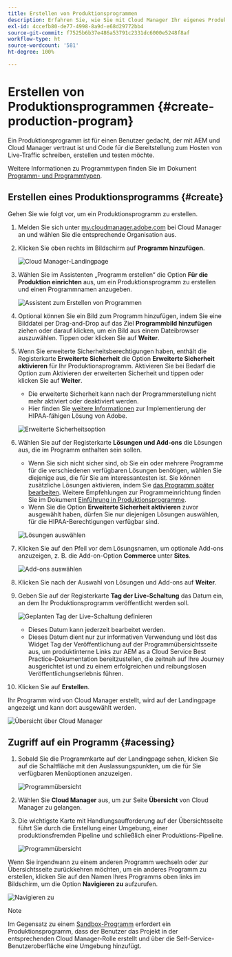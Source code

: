 ```yaml
---
title: Erstellen von Produktionsprogrammen
description: Erfahren Sie, wie Sie mit Cloud Manager Ihr eigenes Produktionsprogramm für das Hosten von Live-Traffic erstellen.
exl-id: 4ccefb80-de77-4998-8a9d-e68d29772bb4
source-git-commit: f7525b6b37e486a53791c2331dc6000e5248f8af
workflow-type: ht
source-wordcount: '581'
ht-degree: 100%

---
```



# Erstellen von Produktionsprogrammen {#create-production-program}

Ein Produktionsprogramm ist für einen Benutzer gedacht, der mit AEM und Cloud Manager vertraut ist und Code für die Bereitstellung zum Hosten von Live-Traffic schreiben, erstellen und testen möchte.

Weitere Informationen zu Programmtypen finden Sie im Dokument [Programm- und Programmtypen](program-types.md).

## Erstellen eines Produktionsprogramms {#create}

Gehen Sie wie folgt vor, um ein Produktionsprogramm zu erstellen.

1. Melden Sie sich unter [my.cloudmanager.adobe.com](https://my.cloudmanager.adobe.com/) bei Cloud Manager an und wählen Sie die entsprechende Organisation aus.

1. Klicken Sie oben rechts im Bildschirm auf **Programm hinzufügen**.

   ![Cloud Manager-Landingpage](assets/log-in.png)

1. Wählen Sie im Assistenten „Programm erstellen“ die Option **Für die Produktion einrichten** aus, um ein Produktionsprogramm zu erstellen und einen Programmnamen anzugeben.

   ![Assistent zum Erstellen von Programmen](assets/create-production-program.png)

1. Optional können Sie ein Bild zum Programm hinzufügen, indem Sie eine Bilddatei per Drag-and-Drop auf das Ziel **Programmbild hinzufügen** ziehen oder darauf klicken, um ein Bild aus einem Dateibrowser auszuwählen. Tippen oder klicken Sie auf **Weiter**.

1. Wenn Sie erweiterte Sicherheitsberechtigungen haben, enthält die Registerkarte **Erweiterte Sicherheit** die Option **Erweiterte Sicherheit aktivieren** für Ihr Produktionsprogramm. Aktivieren Sie bei Bedarf die Option zum Aktivieren der erweiterten Sicherheit und tippen oder klicken Sie auf **Weiter**.

   * Die erweiterte Sicherheit kann nach der Programmerstellung nicht mehr aktiviert oder deaktiviert werden.
   * Hier finden Sie [weitere Informationen](https://www.adobe.com/go/hipaa-ready) zur Implementierung der HIPAA-fähigen Lösung von Adobe.

   ![Erweiterte Sicherheitsoption](assets/create-production-program-enhanced.png)

1. Wählen Sie auf der Registerkarte **Lösungen und Add-ons** die Lösungen aus, die im Programm enthalten sein sollen.

   * Wenn Sie sich nicht sicher sind, ob Sie ein oder mehrere Programme für die verschiedenen verfügbaren Lösungen benötigen, wählen Sie diejenige aus, die für Sie am interessantesten ist. Sie können zusätzliche Lösungen aktivieren, indem Sie [das Programm später bearbeiten](/help/implementing/cloud-manager/getting-access-to-aem-in-cloud/editing-programs.md). Weitere Empfehlungen zur Programmeinrichtung finden Sie im Dokument [Einführung in Produktionsprogramme](/help/implementing/cloud-manager/getting-access-to-aem-in-cloud/introduction-production-programs.md).
   * Wenn Sie die Option **Erweiterte Sicherheit aktivieren** zuvor ausgewählt haben, dürfen Sie nur diejenigen Lösungen auswählen, für die HIPAA-Berechtigungen verfügbar sind.

   ![Lösungen auswählen](assets/setup-prod-select.png)

1. Klicken Sie auf den Pfeil vor dem Lösungsnamen, um optionale Add-ons anzuzeigen, z. B. die Add-on-Option **Commerce** unter **Sites**.

   ![Add-ons auswählen](assets/setup-prod-commerce.png)

1. Klicken Sie nach der Auswahl von Lösungen und Add-ons auf **Weiter**.

1. Geben Sie auf der Registerkarte **Tag der Live-Schaltung** das Datum ein, an dem Ihr Produktionsprogramm veröffentlicht werden soll.

   ![Geplanten Tag der Live-Schaltung definieren](assets/setup-go-live.png)

   * Dieses Datum kann jederzeit bearbeitet werden.
   * Dieses Datum dient nur zur informativen Verwendung und löst das Widget Tag der Veröffentlichung auf der Programmübersichtsseite aus, um produktinterne Links zur AEM as a Cloud Service Best Practice-Dokumentation bereitzustellen, die zeitnah auf Ihre Journey ausgerichtet ist und zu einem erfolgreichen und reibungslosen Veröffentlichungserlebnis führen.

1. Klicken Sie auf **Erstellen**.

Ihr Programm wird von Cloud Manager erstellt, wird auf der Landingpage angezeigt und kann dort ausgewählt werden.

![Übersicht über Cloud Manager](assets/navigate-cm.png)

## Zugriff auf ein Programm {#acessing}

1. Sobald Sie die Programmkarte auf der Landingpage sehen, klicken Sie auf die Schaltfläche mit den Auslassungspunkten, um die für Sie verfügbaren Menüoptionen anzuzeigen.

   ![Programmübersicht](assets/program-overview.png)

1. Wählen Sie **Cloud Manager** aus, um zur Seite **Übersicht** von Cloud Manager zu gelangen.

1. Die wichtigste Karte mit Handlungsaufforderung auf der Übersichtsseite führt Sie durch die Erstellung einer Umgebung, einer produktionsfremden Pipeline und schließlich einer Produktions-Pipeline.

   ![Programmübersicht](assets/set-up-prod5.png)

Wenn Sie irgendwann zu einem anderen Programm wechseln oder zur Übersichtsseite zurückkehren möchten, um ein anderes Programm zu erstellen, klicken Sie auf den Namen Ihres Programms oben links im Bildschirm, um die Option **Navigieren zu** aufzurufen.

![Navigieren zu](assets/create-program-a1.png)

>[!NOTE]
>
>Im Gegensatz zu einem [Sandbox-Programm](introduction-sandbox-programs.md#auto-creation) erfordert ein Produktionsprogramm, dass der Benutzer das Projekt in der entsprechenden Cloud Manager-Rolle erstellt und über die Self-Service-Benutzeroberfläche eine Umgebung hinzufügt.
